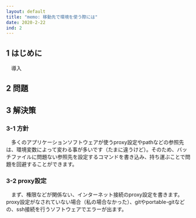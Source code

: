 ```yaml
---
layout: default
title: "memo: 移動先で環境を使う際には"
date: 2020-2-22
ind: 2
---
```


## 1 はじめに

　導入

## 2 問題

## 3 解決策

### 3-1 方針

　多くのアプリケーションソフトウェアが使うproxy設定やpathなどの参照先は、環境変数によって変わる事が多いです（たまに違うけど）。そのため、バッチファイルに問題ない参照先を設定するコマンドを書き込み、持ち運ぶことで問題を回避することができます。

### 3-2 proxy設定

　まず、権限などが関係ない、インターネット接続のproxy設定を書きます。proxy設定がなされていない場合（私の場合なかった）、gitやportable-gitなどの、ssh接続を行うソフトウェアでエラーが出ます。